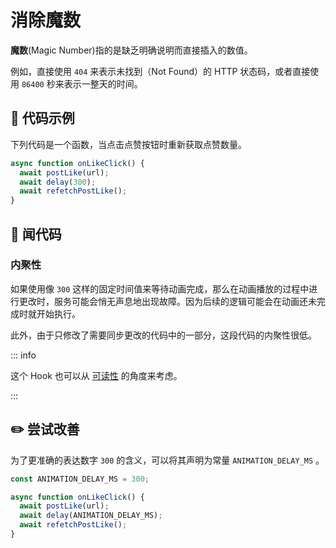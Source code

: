 # 消除魔数

<div style="margin-top: 16px">
<Badge type="info" text="内聚性" />
</div>

**魔数**(Magic Number)指的是缺乏明确说明而直接插入的数值。

例如，直接使用 `404` 来表示未找到（Not Found）的 HTTP 状态码，或者直接使用 `86400` 秒来表示一整天的时间。

## 📝 代码示例

下列代码是一个函数，当点击点赞按钮时重新获取点赞数量。

```typescript 3
async function onLikeClick() {
  await postLike(url);
  await delay(300);
  await refetchPostLike();
}
```

## 👃 闻代码

### 内聚性

如果使用像 `300` 这样的固定时间值来等待动画完成，那么在动画播放的过程中进行更改时，服务可能会悄无声息地出现故障。因为后续的逻辑可能会在动画还未完成时就开始执行。

此外，由于只修改了需要同步更改的代码中的一部分，这段代码的内聚性很低。

::: info

这个 Hook 也可以从 [可读性](./magic-number-readability.md) 的角度来考虑。

:::

## ✏️ 尝试改善

为了更准确的表达数字 `300` 的含义，可以将其声明为常量 `ANIMATION_DELAY_MS` 。

```typescript 1,5
const ANIMATION_DELAY_MS = 300;

async function onLikeClick() {
  await postLike(url);
  await delay(ANIMATION_DELAY_MS);
  await refetchPostLike();
}
```
